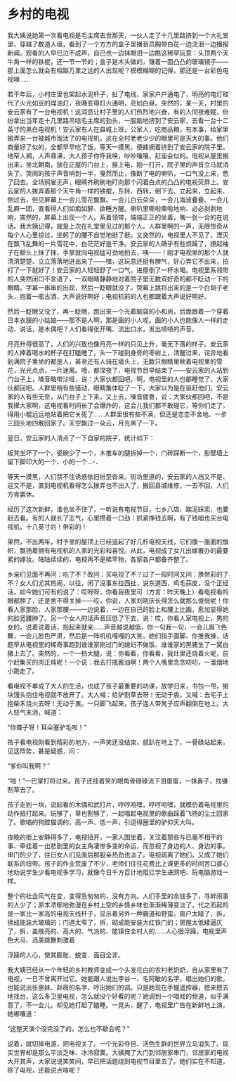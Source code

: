 <link href="../../../css/style.css" rel="stylesheet" type="text/css" />

# 乡村的电视

<div class="p">

我大姨说她第一次看电视是毛主席去世那天，一伙人走了十几里路挤到一个大礼堂里，穿越了数道人墙，看到了一个方方的盒子里播音员胸带白花一边流泪一边播报新闻。观看的人早已泣不成声，自己也一边抹眼泪一边瞧这稀罕玩意：头顶两个天牛角一样的铁棍，还一节一节的；盒子是木头做的，镶着一面凸凸的玻璃镜子——那上面怎么就会有相距万里之远的人出现呢？模模糊糊的记得，那还是一台彩色电视哩……

若干年后，小村庄里也架起水泥杆子，扯了电线，家家户户通电了，明亮的电灯取代了火光如豆的煤油灯，夜晚变得灯火通明，亮如白昼。突然的，某一天，村里的安云家有了一台电视机！这消息让村子里的人们热烈地兴奋，有的人彻夜难眠，纷纷拿出当年走十几里路吊唁毛主席的劲头，一股脑地挤到了安云家，去看一台十二英寸的黑白电视机！安云家有人在县城上班，公家人，吃商品粮，有本事，给家里搬弄来一台被城市淘汰了的电视机，这在全村老老少少的眼里可是天大的事。他们商量好了似的，全都早早吃了饭，等天一摸黑，便蜂拥着挤到了安云家的院子里。地窄人稠，人声鼎沸，大人孩子你呼我唤，吵吵嚷嚷，赶庙会似的。电视从屋里搬出来，坐北朝南，放在正屋的门台上，接上电，刚一打开，院子里的声音立马就消失了。哭闹的孩子声音响到一半，戛然而止，像断了电的喇叭，一口气没上来，憋了回去。全场鸦雀无声，眼睛齐刷刷地盯向那个闪着白点的凸凸的电视荧屏上。安云家的人拨弄着那个天牛角一样的铁棍，东转、西转，倒下去、立起来，立起来、侧过去，但见屏幕上一会儿雪花飘飘、一会儿白云朵朵，一会儿海波叠叠、一会儿乱麻一团，直看得人们如痴如醉、欲睡方醒。喇叭里嘶啦嘶啦地响、必必剥剥地响，突然的，屏幕上出现一个人，系着领带，端端正正的坐着，嘴一张一合的在说话。我大姨记得，就是上次在礼堂里见过的那个人。人群里啊的一声，无限惊奇从每个人心里掠过，坐躬了的腰不自觉地挺了挺。又突然的，电视里人不见了，湮灭在飘飞乱舞的一片雪花中，白茫茫好是干净。安云家的人确乎有些烦躁了，撩起袖子在额头上抹了抹，手掌就向电视猛可劲地拍去，咦——！刚才电视里的那个人就清清楚楚、立立落落地迸出来了——嘿，这玩意还挺有脾气，好心弄它不出来，拍打了一下就好了！安云家的人轻轻舒了一口气，进屋倒了一杯水喝。电视里系领带的人突然闭口不言语了，一双眼睛静静地对着院子里无数双好奇的都不眨动一下的眼睛。字幕一串串的出现，然后一眨眼就没了。荧幕上跳将出来的是一个白胡子老头，抱着一瓶古酒，大声说好啊好；电视机前的人也都跟着大声说好啊好。

然后一眨眼又没了，再一眨眼，跑出来一个光着脑袋的小和尚，后面跟着一个穿着日本衣服的小姑娘——那不是人啊，那是画的小人呢。画的小人也能像人一样的走动、说话，是木偶吧？人们看得张开嘴、流出口水，发出啧啧的声音。

月亮升得很高了，人们的兴致也像月亮一样的只见上升，毫无下落的样子。安云家的人捧着喝水的杯子在打瞌睡了，头一下碰到身旁的枣树上，清醒过来，诧异地看到满院子里坐的都是人，甚至还有人骑在墙头上，无数只眼睛里映着电视里的雪花，光光点点，一片迷离。哦，都深夜了，电视节目早结束了——安云家的人站到门台子上，嗓音略带沙哑，说：大家伙都回吧，啊，电视里的人也都睡觉了，大家伙都回吧。人群里稍有些骚动，眼睛集体眨了一下，大家以为是在驱赶他们。安云家的人有些无奈，从门台子上下来，又上去，嗓音疲惫，说：大家伙都回吧，不是我撵大家啊，这电视看时间长了会爆炸的，这会儿我们都不敢碰它，等你们走了，得用小棍远远地站着把它关死了……人群里很有些不满，但还是恋恋不舍地、一步三回头地四散回家了。天空飘过一朵云，月光黑了一下。

翌日，安云家的人清点了一下自家的院子，统计如下：

板凳坐坏了一个，瓷碗少了一个，木推车的腿拆掉一个，门砖踩断一个，影壁墙上留下脚印大的一个、小的一个…-．

等天一摸黑，人们禁不住诱惑依旧纷至沓来。街坊里道的，安云家的人挡又不是、迎又不是，直到电视机看得怎么拨弄也不出入了，搬回县城维修，一去不回，人们方肯罢休。

经历了这次新鲜，谁也坐不住了，一听说有电视节目，七乡八店、踹泥踩浆，也要赶去看。有的人就长了志气，心里攒着一口劲：抓紧挣钱去啊，有了钱咱也买台电视机，十八英寸的！带彩的！

果然，不出两年，村予里的屋顶上已经竖起了好几杆电视天线，它们像一面面的旗帜，飘扬着拥有电视机的人家的光彩和喜悦。从此，电视成了女儿出嫁置办的最要紧的嫁妆。陆陆续续的，电视再不是稀罕物，各家各户都备齐整了。

乡亲们见面不再问：吃了不？改问：买电视了不？过了一段时间又问：换带彩的了不？女人们尤其热闹，以往，闲了没事东拉西扯，说东道西，鸡毛蒜皮，没个正经话，如今她们可有的说了：哎呀呀，你看我夜里可（方言：昨天晚上）看电视看的眼都肿了，还是舍不得关掉——哎，你说，人家刘晓庆长得怎么就那么俊俏呢！你看人家那脸，人家那腰——一边说着，一边在自己的脸上和腰上比画，愈加显得她的脸宽腰肿了。另一个女人的话声音压低了下去，说：哎，你看人家电视上，男的女的，说着说着话，抱起来就亲……声音越说越低，你一句我一句，一会儿眉飞色舞，一会儿脸色严肃，然后是一阵叽叽嘎嘎的大笑。她们指手画脚、你推我搡，话题早从电视里的稀奇事跑到谁谁家刚过门的媳妇不做饭、谁谁家的黑猪生了一窝白猪上去了。突然的，一个一拍大腿，说：你看看，你看看，我灶里还烧着火呢，前个赶集买的肉正炖呢！一个说：我去打瓶酱油啊！两个人嘴里念念叨叨，一溜烟地小跑走了。

看电视不单成了大人的生活，也成了孩子最重要的功课，放学归来，书包一甩，搬块馒头抱住电视就不放开了。大人喊：给驴割草去呀！无动于衷。又喊：去宅子上抱柴禾烧火去呀！无动于衷。一只脚飞起来，孩子连人带凳子应声翻倒在地上。大人怒气未消，喊道：

“你聋子呀！耳朵塞驴毛啦！”

孩子看电视刚看到精彩的地方，一声笑还没结束，就趴在地上了，一骨碌站起来，见这阵势，甚是疑惑，问：

“爹你叫我啊？”

“啪！”一巴掌打将过来。孩子还挂着笑的眼角骨碌碌流下泪蛋蛋，一抹鼻子，找镰割草去了。

孩子走到一块，说起看的木偶和武打片，哼哼哈嘿，哼哼哈嘿，就模仿着电视里的动作扭打起来。玩够了，草也割够了，一起唱起电视里的歌曲踩着飞扬的尘土回家了。歌唱的狗腔猫调的，高一声、低一声，引逗得圈里的驴仰天大叫。

夜晚的街上安静得多了，电视扭开，一家人围坐着，关注着那些与已毫不相干的事、牵挂着一出悲剧里的女主角凄惨多变的命运，而忽视了身边的人、身边的事。串门的少了，往日女人们见面后那股亲热劲也淡了。电视疏离了她们，又成了她们联系的纽带。孩子的作业荒废了不少，老师们往往花费比上课更多的时间苦口婆心地劝说学生少看电视多学习，就像今日千方百计地阻拦学生进网吧、玩电脑游戏一样。

整个的社会风气在变，变得急匆匆的，没有方向。人们手里的余钱多了，寻衅闹事的人少了；原本浓郁地弥漫在乡村上空的乡情乡味也渐渐稀薄变淡了，代之而起的是一家比一家高的电视天线杆子，显示着另外一种霸道和野蛮。窗户太暗了，拆，换成能装大玻璃的；门道太窄了，拆，砌成能安装大红铁门的；房屋太低矮逼仄了，拆，盖敞亮的、高大的、气派的、能镇住全村人的……人心很浮躁，电视里声色犬马、选美跳舞刺激着

浮躁的人心，使其膨胀、蜕变、面目全非。

我大姨已经从一个年轻的乡村教师变成一个头发花白的农村老奶奶，自从家里有了电视，一日不曾离开过它。她能跟人说出李谷一、毛阿敏的名字，唱出她们的歌，也能说出张惠妹、赵薇的名字，哼出她们的调。只是她现在手握遥控器，摁来摁去地找台，这么多卫星电视，怎么就没个好看的呢？她调到一个唱戏的频道，似乎满意了，不一会儿，却见她打起了瞌睡。一晃头，醒了，电视里广告在新鲜地上演，她嘟囔道：

“这整天演个没完没了的，怎么也不歇会呢？”

说着，就切掉电源，把电视关了。一个光彩夺目、活色生鲜的世界立马消失了。现实世界却是那么平淡乏味、冰冷寂寞。大姨掩了大门到邻居家串门，邻居家的电视大开其声，大家说说笑笑间，早已把话题绕到电视节目里去了。她们实在不知道，除了电视，还能说点啥呢？
